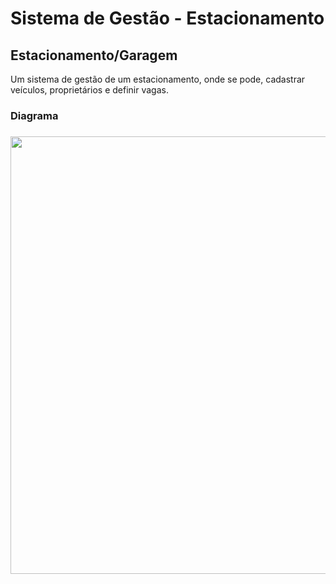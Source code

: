<h1>Sistema de Gestão - Estacionamento</h1>

<h2>Estacionamento/Garagem</h3>
<p>Um sistema de gestão de um estacionamento, onde se pode, cadastrar veículos, proprietários e definir vagas.</p>

<h3>Diagrama<h3>

<div align-"center">
  <img src="https://user-images.githubusercontent.com/56700603/153778931-20d7785d-2564-4558-bf79-e420b7bba8a7.jpg" width="700px"/>
</div>
